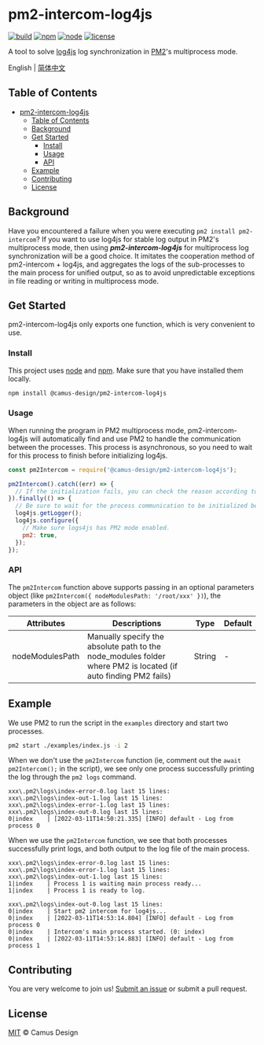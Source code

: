 # pm2-intercom-log4js

[![build](https://img.shields.io/github/workflow/status/camus-design/pm2-intercom-log4js/Build%20And%20Publish)](https://github.com/camus-design/pm2-intercom-log4js)
[![npm](https://img.shields.io/npm/v/@camus-design/pm2-intercom-log4js)](https://www.npmjs.com/package/@camus-design/pm2-intercom-log4js)
[![node](https://img.shields.io/node/v/@camus-design/pm2-intercom-log4js)](https://www.npmjs.com/package/@camus-design/pm2-intercom-log4js)
[![license](https://img.shields.io/github/license/camus-design/pm2-intercom-log4js)](https://github.com/camus-design/pm2-intercom-log4js)

A tool to solve [log4js](https://github.com/log4js-node/log4js-node) log synchronization in <a href="https://github.com/Unitech/pm2" title="PM2">PM2</a>'s multiprocess mode.

English | [简体中文](README.zh-CN.md)

## Table of Contents

- [pm2-intercom-log4js](#pm2-intercom-log4js)
  - [Table of Contents](#table-of-contents)
  - [Background](#background)
  - [Get Started](#get-started)
    - [Install](#install)
    - [Usage](#usage)
    - [API](#api)
  - [Example](#example)
  - [Contributing](#contributing)
  - [License](#license)

## Background

Have you encountered a failure when you were executing `pm2 install pm2-intercom`? If you want to use log4js for stable log output in PM2's multiprocess mode, then using ***pm2-intercom-log4js*** for multiprocess log synchronization will be a good choice. It imitates the cooperation method of pm2-intercom + log4js, and aggregates the logs of the sub-processes to the main process for unified output, so as to avoid unpredictable exceptions in file reading or writing in multiprocess mode.

## Get Started

pm2-intercom-log4js only exports one function, which is very convenient to use.

### Install

This project uses [node](http://nodejs.org) and [npm](https://npmjs.com). Make sure that you have installed them locally.

```sh
npm install @camus-design/pm2-intercom-log4js
```

### Usage

When running the program in PM2 multiprocess mode, pm2-intercom-log4js will automatically find and use PM2 to handle the communication between the processes. This process is asynchronous, so you need to wait for this process to finish before initializing log4js.

```javascript
const pm2Intercom = require('@camus-design/pm2-intercom-log4js');

pm2Intercom().catch((err) => {
  // If the initialization fails, you can check the reason according to the error log. If it still cannot be solved, you can submit an issue.
}).finally(() => {
  // Be sure to wait for the process communication to be initialized before initializing log4js.
  log4js.getLogger();
  log4js.configure({
    // Make sure logs4js has PM2 mode enabled.
    pm2: true,
  });
});
```

### API

The `pm2Intercom` function above supports passing in an optional parameters object (like `pm2Intercom({ nodeModulesPath: '/root/xxx' })`), the parameters in the object are as follows:

| Attributes            | Descriptions                                                         | Type   | Default |
| --------------- | ------------------------------------------------------------ | ------ | ------ |
| nodeModulesPath | Manually specify the absolute path to the node_modules folder where PM2 is located (if auto finding PM2 fails) | String | -      |

## Example

We use PM2 to run the script in the `examples` directory and start two processes.

```sh
pm2 start ./examples/index.js -i 2
```

When we don't use the `pm2Intercom` function (ie, comment out the `await pm2Intercom();` in the script), we see only one process successfully printing the log through the `pm2 logs` command.

```
xxx\.pm2\logs\index-error-0.log last 15 lines:
xxx\.pm2\logs\index-out-1.log last 15 lines:
xxx\.pm2\logs\index-error-1.log last 15 lines:
xxx\.pm2\logs\index-out-0.log last 15 lines:
0|index    | [2022-03-11T14:50:21.335] [INFO] default - Log from process 0
```

When we use the `pm2Intercom` function, we see that both processes successfully print logs, and both output to the log file of the main process.

```
xxx\.pm2\logs\index-error-0.log last 15 lines:
xxx\.pm2\logs\index-error-1.log last 15 lines:
xxx\.pm2\logs\index-out-1.log last 15 lines:
1|index    | Process 1 is waiting main process ready...
1|index    | Process 1 is ready to log.

xxx\.pm2\logs\index-out-0.log last 15 lines:
0|index    | Start pm2 intercom for log4js...
0|index    | [2022-03-11T14:53:14.804] [INFO] default - Log from process 0
0|index    | Intercom's main process started. (0: index)
0|index    | [2022-03-11T14:53:14.883] [INFO] default - Log from process 1
```

## Contributing

You are very welcome to join us! [Submit an issue](https://github.com/camus-design/pm2-intercom-log4js/issues/new) or submit a pull request.

## License

[MIT](LICENSE) © Camus Design
